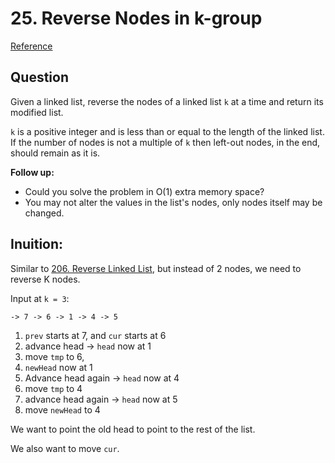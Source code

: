 # 25. Reverse Nodes in k-group
[Reference](https://leetcode.com/problems/reverse-nodes-in-k-group/)

## Question
Given a linked list, reverse the nodes of a linked list `k` at a time and return its modified list.

`k` is a positive integer and is less than or equal to the length of the linked list. If the number of nodes is not a multiple of `k` then left-out nodes, in the end, should remain as it is.

**Follow up:**
* Could you solve the problem in O(1) extra memory space?
* You may not alter the values in the list's nodes, only nodes itself may be changed.

## Inuition:
Similar to [206. Reverse Linked List](https://leetcode.com/problems/reverse-linked-list/), but instead of 2 nodes, we need to reverse K nodes.

Input at `k = 3`:
```
-> 7 -> 6 -> 1 -> 4 -> 5
```

1. `prev` starts at 7, and `cur` starts at 6
2. advance head -> `head` now at 1
3. move `tmp` to 6, 
5. `newHead` now at 1
6. Advance head again -> `head` now at 4
7. move `tmp` to 4
8. advance head again -> `head` now at 5
9. move `newHead` to 4

We want to point the old head to point to the rest of the list.

We also want to move `cur`.